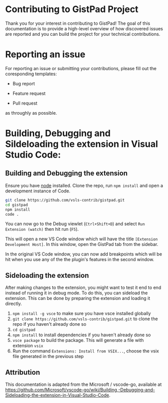 
# Contributing to GistPad Project

Thank you for your interest in contributing to GistPad! 
The goal of this documentation is to provide a high-level overview of how discovered issues are reported and you can build the project for your technical contributions.  

# Reporting an issue 

For reporting an issue or submitting your contributions, please fill out the coresponding templates:

* Bug report

* Feature request

* Pull request

as throughly as possible. 

# Building, Debugging and Sildeloading the extension in Visual Studio Code:

## Building and Debugging the extension

Ensure you have [node](https://nodejs.org/en/) installed.
Clone the repo, run `npm install` and open a development instance of Code.

```bash
git clone https://github.com/vsls-contrib/gistpad.git 
cd gistpad
npm install
code .
```

You can now go to the Debug viewlet (`Ctrl+Shift+D`) and select `Run Extension (watch)` then hit run (`F5`).

This will open a new VS Code window which will have the title `[Extension Development Host]`. In this window, open the GistPad tab from the sidebar. 

In the original VS Code window, you can now add breakpoints which will be hit when you use any of the the plugin's features in the second window.

## Sideloading the extension
After making changes to the extension, you might want to test it end to end instead of running it in debug mode. To do this, you can sideload the extension. This can be done by preparing the extension and loading it directly.

1. `npm install -g vsce` to make sure you have vsce installed globally
2. `git clone https://github.com/vsls-contrib/gistpad.git` to clone the repo if you haven't already done so
3. `cd gistpad`
4. `npm install` to install dependencies if you haven't already done so
5. `vsce package` to build the package. This will generate a file with extension `vsix`
6. Run the command `Extensions: Install from VSIX...`, choose the vsix file generated in the previous step

## Attribution

This documentation is adapted from the Microsoft / vscode-go, available at
https://github.com/Microsoft/vscode-go/wiki/Building,-Debugging-and-Sideloading-the-extension-in-Visual-Studio-Code.



